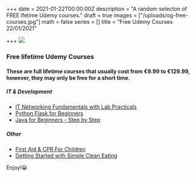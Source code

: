 +++
date = 2021-01-22T00:00:00Z
description = "A random selecton of FREE lfetime Udemy courses."
draft = true
images = ["/uploads/og-free-courses.jpg"]
math = false
series = []
title = "Free Udemy Courses 22/01/2021"

+++
![](/uploads/og-free-courses.jpg)

### Free lifetime Udemy Courses

#### These are full lifetime courses that usually cost from €9.99 to €129.99, however, they may only be free for a short time.

##### IT & Development

* [IT Networking Fundamentals with Lab Practicals](https://www.udemy.com/course/it-network-fundamentals/?ranMID=39197&ranEAID=TnL5HPStwNw&ranSiteID=TnL5HPStwNw-bpn5IHk0DNiOVe9gMtNldg&utm_source=aff-campaign&LSNPUBID=TnL5HPStwNw&utm_medium=udemyads&couponCode=NKFREE)
* [Python Flask for Beginners](https://www.udemy.com/course/python-flask-for-beginners/)
* [Java for Beginners - Step by Step]()

##### Other

* [First Aid & CPR For Children](https://www.udemy.com/course/paediatric-first-aid-101/?ranMID=39197&ranEAID=TnL5HPStwNw&ranSiteID=TnL5HPStwNw-kT56LysJQHazZ0NLo91.NA&utm_source=aff-campaign&utm_medium=udemyads&LSNPUBID=TnL5HPStwNw)
* [Getting Started with Simple Clean Eating](https://www.udemy.com/course/getting-started-with-simple-clean-eating-y/?ranMID=39197&ranEAID=TnL5HPStwNw&ranSiteID=TnL5HPStwNw-9upkxkb.buEs0I_XPU8lAg&utm_source=aff-campaign&utm_medium=udemyads&LSNPUBID=TnL5HPStwNw&couponCode=JAN2021)

Enjoy!😀